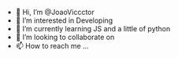 - 👋 Hi, I’m @JoaoViccctor
- 👀 I’m interested in Developing 
- 🌱 I’m currently learning JS and a little of python
- 💞️ I’m looking to collaborate on 
- 📫 How to reach me ...

<!---
JoaoViccctor/JoaoViccctor is a ✨ special ✨ repository because its `README.md` (this file) appears on your GitHub profile.
You can click the Preview link to take a look at your changes.
--->
